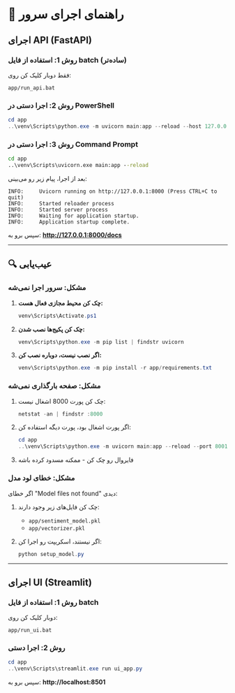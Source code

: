 # 🚀 راهنمای اجرای سرور

## اجرای API (FastAPI)

### روش 1: استفاده از فایل batch (ساده‌تر)
فقط دوبار کلیک کن روی:
```
app/run_api.bat
```

### روش 2: اجرا دستی در PowerShell
```powershell
cd app
..\venv\Scripts\python.exe -m uvicorn main:app --reload --host 127.0.0.1 --port 8000
```

### روش 3: اجرا دستی در Command Prompt
```cmd
cd app
..\venv\Scripts\uvicorn.exe main:app --reload
```

بعد از اجرا، پیام زیر رو می‌بینی:
```
INFO:     Uvicorn running on http://127.0.0.1:8000 (Press CTRL+C to quit)
INFO:     Started reloader process
INFO:     Started server process
INFO:     Waiting for application startup.
INFO:     Application startup complete.
```

سپس برو به: **http://127.0.0.1:8000/docs**

---

## 🔍 عیب‌یابی

### مشکل: سرور اجرا نمی‌شه

1. **چک کن محیط مجازی فعال هست:**
   ```powershell
   venv\Scripts\Activate.ps1
   ```

2. **چک کن پکیج‌ها نصب شدن:**
   ```powershell
   venv\Scripts\python.exe -m pip list | findstr uvicorn
   ```

3. **اگر نصب نیست، دوباره نصب کن:**
   ```powershell
   venv\Scripts\python.exe -m pip install -r app/requirements.txt
   ```

### مشکل: صفحه بارگذاری نمی‌شه

1. چک کن پورت 8000 اشغال نیست:
   ```powershell
   netstat -an | findstr :8000
   ```
   
2. اگر پورت اشغال بود، پورت دیگه استفاده کن:
   ```powershell
   cd app
   ..\venv\Scripts\python.exe -m uvicorn main:app --reload --port 8001
   ```

3. فایروال رو چک کن - ممکنه مسدود کرده باشه

### مشکل: خطای لود مدل

اگر خطای "Model files not found" دیدی:
1. چک کن فایل‌های زیر وجود دارند:
   - `app/sentiment_model.pkl`
   - `app/vectorizer.pkl`

2. اگر نیستند، اسکریپت رو اجرا کن:
   ```powershell
   python setup_model.py
   ```

---

## اجرای UI (Streamlit)

### روش 1: استفاده از فایل batch
دوبار کلیک کن روی:
```
app/run_ui.bat
```

### روش 2: اجرا دستی
```powershell
cd app
..\venv\Scripts\streamlit.exe run ui_app.py
```

سپس برو به: **http://localhost:8501**

